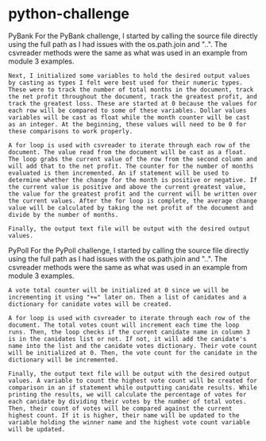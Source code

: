 # python-challenge

PyBank
    For the PyBank challenge, I started by calling the source file directly using the full path as I had issues with the os.path.join and "..". The csvreader methods were the same as what was used in an example from module 3 examples.

    Next, I initialized some variables to hold the desired output values by casting as types I felt were best used for their numeric types. These were to track the number of total months in the document, track the net profit throughout the document, track the greatest profit, and track the greatest loss. These are started at 0 because the values for each row will be compared to some of these variables. Dollar values variables will be cast as float while the month counter will be cast as an integer. At the beginning, these values will need to be 0 for these comparisons to work properly. 

    A for loop is used with csvreader to iterate through each row of the document. The value read from the document will be cast as a float. The loop grabs the current value of the row from the second column and will add that to the net profit. The counter for the number of months evaluated is then incremented. An if statement will be used to determine whether the change for the month is positive or negative. If the current value is positive and above the current greatest value, the value for the greatest profit and the current will be written over the current values. After the for loop is complete, the average change value will be calculated by taking the net profit of the document and divide by the number of months.

    Finally, the output text file will be output with the desired output values.

PyPoll
    For the PyPoll challenge, I started by calling the source file directly using the full path as I had issues with the os.path.join and "..". The csvreader methods were the same as what was used in an example from module 3 examples.

    A vote total counter will be initialized at 0 since we will be incrementing it using "+=" later on. Then a list of canidates and a dictionary for canidate votes will be created.

    A for loop is used with csvreader to iterate through each row of the document. The total votes count will increment each time the loop runs. Then, the loop checks if the current canidate name in column 3 is in the canidates list or not. If not, it will add the canidate's name into the list and the canidate votes dictionary. Their vote count will be initialized at 0. Then, the vote count for the canidate in the dictionary will be incremented.

    Finally, the output text file will be output with the desired output values. A variable to count the highest vote count will be created for comparison in an if statement while outputting canidate results. While printing the results, we will calculate the percentage of votes for each canidate by dividing their votes by the number of total votes. Then, their count of votes will be compared against the current highest count. If it is higher, their name will be updated to the variable holding the winner name and the highest vote count variable will be updated.